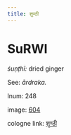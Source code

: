 ```yaml
---
title: शुण्ठी
---
```


# SuRWI

<i>śuṇṭhī:</i>  dried ginger <div n="P" />See: <i>ārdraka.</i>

lnum: 248

image: [604](https://www.sanskrit-lexicon.uni-koeln.de/scans/csl-apidev/servepdf.php?dict=snp&page=604)

cologne link: [शुण्ठी](https://sanskrit-lexicon.uni-koeln.de/scans/csl-apidev/getword.php?dict=snp&key=शुण्ठी)

